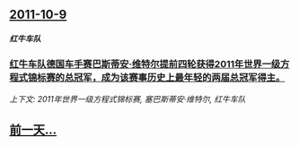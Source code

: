 ## [2011-10-9](/news/2011/10/9/index.md)

##### 红牛车队
### [红牛车队德国车手赛巴斯蒂安·维特尔提前四轮获得2011年世界一级方程式锦标赛的总冠军，成为该赛事历史上最年轻的两届总冠军得主。](/news/2011/10/9/红牛车队德国车手赛巴斯蒂安-维特尔提前四轮获得2011年世界一级方程式锦标赛的总冠军-成为该赛事历史上最年轻的两届总冠军.md)
_上下文: 2011年世界一级方程式锦标赛, 塞巴斯蒂安·维特尔, 红牛车队_

## [前一天...](/news/2011/10/7/index.md)

